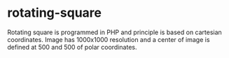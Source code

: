# rotating-square
Rotating square is programmed in PHP and principle is based on cartesian coordinates. Image has 1000x1000 resolution and a center of image is defined at 500 and 500 of polar coordinates.
